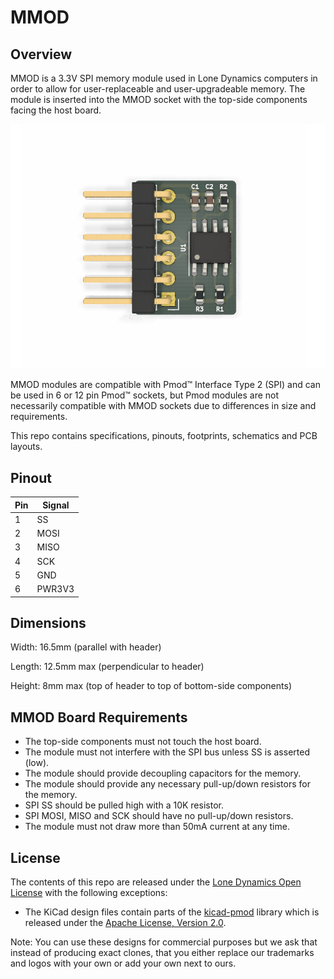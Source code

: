 # MMOD

## Overview

MMOD is a 3.3V SPI memory module used in Lone Dynamics computers in order to allow for user-replaceable and user-upgradeable memory. The module is inserted into the MMOD socket with the top-side components facing the host board.

![MMOD](https://github.com/machdyne/mmod/blob/7bfb2f9bef0166ed6ebf4ede923fc044ab3f9810/mmod.png)

MMOD modules are compatible with Pmod&trade; Interface Type 2 (SPI) and can be used in 6 or 12 pin Pmod&trade; sockets, but Pmod modules are not necessarily compatible with MMOD sockets due to differences in size and requirements.

This repo contains specifications, pinouts, footprints, schematics and PCB layouts.

## Pinout

| Pin | Signal |
| --- | ------ |
| 1 | SS |
| 2 | MOSI |
| 3 | MISO |
| 4 | SCK |
| 5 | GND |
| 6 | PWR3V3 |

## Dimensions

Width: 16.5mm (parallel with header)

Length: 12.5mm max (perpendicular to header)

Height: 8mm max (top of header to top of bottom-side components)

## MMOD Board Requirements

- The top-side components must not touch the host board.
- The module must not interfere with the SPI bus unless SS is asserted (low).
- The module should provide decoupling capacitors for the memory.
- The module should provide any necessary pull-up/down resistors for the memory.
- SPI SS should be pulled high with a 10K resistor.
- SPI MOSI, MISO and SCK should have no pull-up/down resistors.
- The module must not draw more than 50mA current at any time.

## License

The contents of this repo are released under the [Lone Dynamics Open License](LICENSE.md) with the following exceptions:

- The KiCad design files contain parts of the [kicad-pmod](https://github.com/mithro/kicad-pmod) library which is released under the [Apache License, Version 2.0](https://www.apache.org/licenses/LICENSE-2.0.html).

Note: You can use these designs for commercial purposes but we ask that instead of producing exact clones, that you either replace our trademarks and logos with your own or add your own next to ours.
